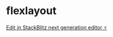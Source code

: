 # flexlayout

[Edit in StackBlitz next generation editor ⚡️](https://stackblitz.com/~/github.com/dagimalemux/flexlayout)